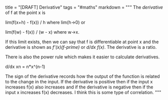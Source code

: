 title = "[DRAFT] Derivative"
tags = "#maths"
markdown = """
The *derivative* of f at the point x is

lim(f(x+h) - f(x)) / h where lim(h->0) or

lim(f(w) - f(x)) / (w - x) where w->x.

If this limit exists, then we can say that f is differentiable at point x and
the derivative is shown as *f'(x)(f-prime)* or *d/dx f(x)*. The derivative is a
ratio.

There is also the power rule which makes it easier to calculate derivatives.

d/dx xn = n*x^(n-1)

The sign of the derivative records how the output of the function is related to
the change in the input. If the derivative is positive then if the input x
increases f(x) also increases and if the derivative is negative then if the
input x increases f(x) decreases. I think this is some type of correlation.
"""